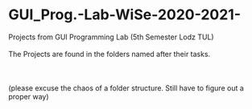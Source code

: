 # GUI_Prog.-Lab-WiSe-2020-2021-
Projects from GUI Programming Lab (5th Semester Lodz TUL) <br>
<br>
The Projects are found in the folders named after their tasks.<br>
<br>
<br>
<br>
(please excuse the chaos of a folder structure. Still have to figure out a proper way)

